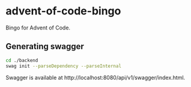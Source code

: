# advent-of-code-bingo
Bingo for Advent of Code.

## Generating swagger
```bash
cd ./backend
swag init --parseDependency --parseInternal
```
Swagger is available at http://localhost:8080/api/v1/swagger/index.html.
